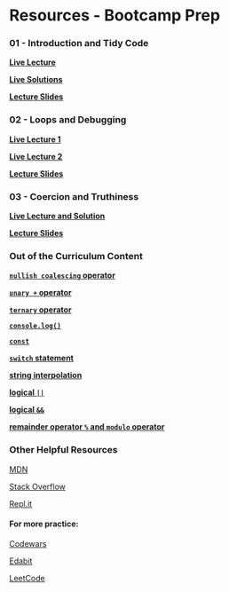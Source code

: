# Resources - Bootcamp Prep

### 01 - Introduction and Tidy Code 

**[Live Lecture](https://youtu.be/siba3WNj2vg)**

**[Live Solutions](https://youtu.be/428qNkezyVw)**

**[Lecture Slides](notes/01_introductionAndTidyCode/itc.pdf)**

### 02 - Loops and Debugging 

**[Live Lecture 1](https://youtu.be/jIzFkVGaBus)**

**[Live Lecture 2](https://youtu.be/FemXXMuEksQ)**

**[Lecture Slides](notes/02_loopsAndDebugging/02.Loops-and-Debugging.pdf)**

### 03 - Coercion and Truthiness 

**[Live Lecture and Solution](https://youtu.be/tfoRWsvmE0o)**

**[Lecture Slides](notes/03_coercion-and-truthiness/03.-Coercion-and-Truthiness.pdf)**

### Out of the Curriculum Content

**[`nullish coalescing` operator](notes/learning_extra_features/nullish_coalescing.js)**

**[`unary +` operator](notes/learning_extra_features/unary+.js)**

**[`ternary` operator](notes/learning_extra_features/ternary.js)**

**[`console.log()`](notes/learning_extra_features/console.log.js)**

**[`const`](notes/learning_extra_features/const.js)**

**[`switch` statement](notes/learning_extra_features/switch.js)**

**[string interpolation](notes/learning_extra_features/string_interpolation.js)** 

**[logical `||`](notes/learning_extra_features/string_interpolation.js)**

**[logical `&&`](notes/learning_extra_features/string_interpolation.js)** 

**[remainder operator `%` and `modulo` operator](notes/learning_extra_features/remainder_and_modulo.js)** 



<!-- **[`String.split()`](notes/learning_extra_features/const.js)**

**[`Object.assign()`](notes/learning_extra_features/const.js)**

**[using `Array.slice()` to copy an array](notes/learning_extra_features/const.js)**

**[using `Object.spread`](notes/learning_extra_features/const.js)**

**[using variables as keys in Objects](notes/learning_extra_features/const.js)**

**[using `Object.entries()`](notes/learning_extra_features/const.js)**

**[using `Object.values()`](notes/learning_extra_features/const.js)**

**[using `Array.map()`](notes/learning_extra_features/const.js)**

**[using `Array.reduce()`](notes/learning_extra_features/const.js)**

**[using `Array.filter()`](notes/learning_extra_features/const.js)**

**[using `Array.sort()`](notes/learning_extra_features/const.js)**

**[using `Object.fromEntries()`](notes/learning_extra_features/const.js)** -->


### Other Helpful Resources

[MDN](https://developer.mozilla.org/en-US/docs/Web/JavaScript)

[Stack Overflow](https://stackoverflow.com/)

[Repl.it](https://repl.it/)

#### For more practice: 

[Codewars](https://www.codewars.com/) 

[Edabit](https://edabit.com/)

[LeetCode](https://leetcode.com/)




